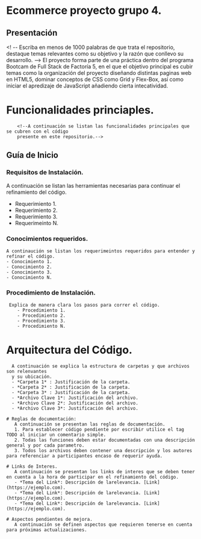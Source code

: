 # Ecommerce proyecto grupo 4. 
        
## Presentación 
 <! -- Escriba en menos de 1000 palabras de que trata el repositorio, destaque temas 
        relevantes como su objetivo y la razón que conllevo su desarrollo. -->
 El proyecto forma parte de una práctica dentro del programa Bootcam de Full Stack de Factoría 5, en el que el objetivo principal es cubir temas
 como la organización del proyecto diseñando distintas paginas web en HTML5, dominar conceptos de CSS como Grid y Flex-Box, 
 así como iniciar el apredizaje de JavaScript añadiendo cierta intecatividad.
        
 # Funcionalidades princiaples. 
        <!--A continuación se listan las funcionalidades principales que se cubren con el código 
        presente en este repositorio.-->
       
 ## Guía de Inicio 
        
 ### Requisitos de Instalación. 
   A continuación se listan las herramientas necesarias para continuar el refinamiento del código. 
   - Requerimiento 1. 
   - Requerimiento 2. 
   - Requerimiento 3. 
   - Requerimeinto N.
        
 ### Conocimientos requeridos. 
    A continaución se listan los requerimeintos requeridos para entender y refinar el código. 
    - Conocimiento 1. 
    - Conocimiento 2. 
    - Conocimiento 3. 
    - Conocimiento N.
        
  ### Procedimiento de Instalación. 
     Explica de manera clara los pasos para correr el código. 
        - Procedimiento 1. 
        - Procedimiento 2. 
        - Procedimiento 3. 
        - Procedimiento N.
        
   # Arquitectura del Código. 
      A continuación se explica la estructura de carpetas y que archivos son relenvantes 
      y su ubicación. 
      - *Carpeta 1* : Justificación de la carpeta. 
      - *Carpeta 2* : Justificación de la carpeta. 
      - *Carpeta 3* : Justificación de la carpeta. 
      - *Archivo Clave 1*: Justificación del archivo. 
      - *Archivo Clave 2*: Justificación del archivo. 
      - *Archivo Clave 3*: Justificación del archivo.
        
    # Reglas de documentación: 
       A continuación se presentan las reglas de documentación. 
       1. Para establecer código pendiente por escribir utilice el tag TODO al iniciar un comentario simple. 
       2. Todas las funciones deben estar documentadas con una descripción general y por cada parametro.
       3. Todos los archivos deben contener una descripción y los autores para referenciar a participantes encaso de requerir ayuda.
        
    # Links de Interes. 
       A continuación se presentan los links de interes que se deben tener en cuenta a la hora de participar en el refinamiento del código. 
       - *Tema del Link*: Descripción de larelevancia. [Link](https://ejemplo.com). 
       - *Tema del Link*: Descripción de larelevancia. [Link](https://ejemplo.com). 
       - *Tema del Link*: Descripción de larelevancia. [Link](https://ejemplo.com).
        
    # Aspectos pendientes de mejora. 
       A continuación se definen aspectos que requieren tenerse en cuenta para próximas actualizaciones.
